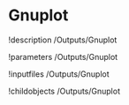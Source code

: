 <!-- MOOSE Documentation Stub: Remove this when content is added. -->

# Gnuplot
!description /Outputs/Gnuplot

!parameters /Outputs/Gnuplot

!inputfiles /Outputs/Gnuplot

!childobjects /Outputs/Gnuplot
